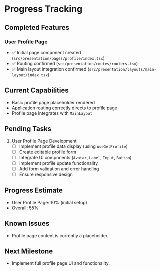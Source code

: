 # Progress Tracking

## Completed Features

### User Profile Page
- ✅ Initial page component created (`src/presentation/pages/profile/index.tsx`)
- ✅ Routing confirmed (`src/presentation/routes/routers.tsx`)
- ✅ Main layout integration confirmed (`src/presentation/layouts/main-layout/index.tsx`)

## Current Capabilities
- Basic profile page placeholder rendered
- Application routing correctly directs to profile page
- Profile page integrates with `MainLayout`

## Pending Tasks
1. User Profile Page Development
   - [ ] Implement profile data display (using `useGetProfile`)
   - [ ] Create editable profile form
   - [ ] Integrate UI components (`Avatar`, `Label`, `Input`, `Button`)
   - [ ] Implement profile update functionality
   - [ ] Add form validation and error handling
   - [ ] Ensure responsive design

## Progress Estimate
- User Profile Page: 10% (initial setup)
- Overall: 55%

## Known Issues
- Profile page content is currently a placeholder.
 
## Next Milestone
- Implement full profile page UI and functionality.
